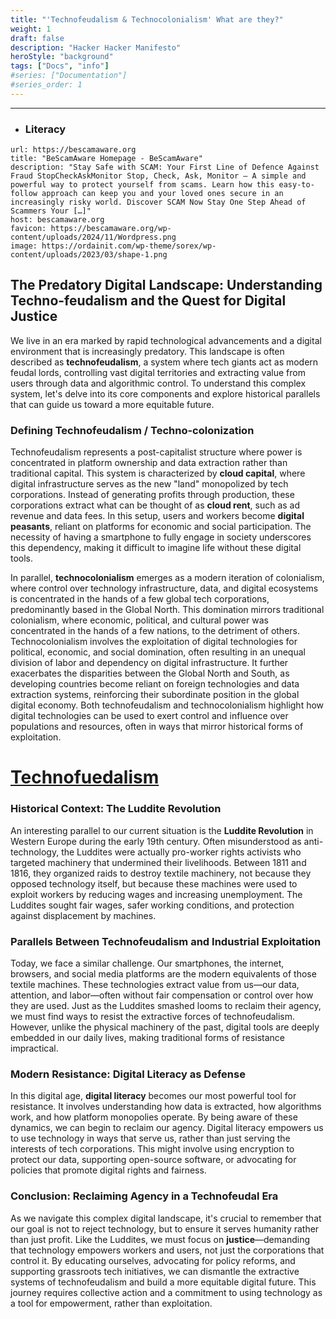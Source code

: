 ```yaml
---
title: "'Technofeudalism & Technocolonialism' What are they?"
weight: 1
draft: false
description: "Hacker Hacker Manifesto"
heroStyle: "background"
tags: ["Docs", "info"]
#series: ["Documentation"]
#series_order: 1
---
```

---

- ### Literacy
```cardlink
url: https://bescamaware.org
title: "BeScamAware Homepage - BeScamAware"
description: "Stay Safe with SCAM: Your First Line of Defence Against Fraud StopCheckAskMonitor Stop, Check, Ask, Monitor — A simple and powerful way to protect yourself from scams. Learn how this easy-to-follow approach can keep you and your loved ones secure in an increasingly risky world. Discover SCAM Now Stay One Step Ahead of Scammers Your […]"
host: bescamaware.org
favicon: https://bescamaware.org/wp-content/uploads/2024/11/Wordpress.png
image: https://ordainit.com/wp-theme/sorex/wp-content/uploads/2023/03/shape-1.png
```


## The Predatory Digital Landscape: Understanding Techno-feudalism and the Quest for Digital Justice

We live in an era marked by rapid technological advancements and a digital environment that is increasingly predatory. This landscape is often described as **technofeudalism**, a system where tech giants act as modern feudal lords, controlling vast digital territories and extracting value from users through data and algorithmic control. To understand this complex system, let's delve into its core components and explore historical parallels that can guide us toward a more equitable future.

### Defining Technofeudalism / Techno-colonization

Technofeudalism represents a post-capitalist structure where power is concentrated in platform ownership and data extraction rather than traditional capital. This system is characterized by **cloud capital**, where digital infrastructure serves as the new "land" monopolized by tech corporations. Instead of generating profits through production, these corporations extract what can be thought of as **cloud rent**, such as ad revenue and data fees. In this setup, users and workers become **digital peasants**, reliant on platforms for economic and social participation. The necessity of having a smartphone to fully engage in society underscores this dependency, making it difficult to imagine life without these digital tools.

In parallel, **technocolonialism** emerges as a modern iteration of colonialism, where control over technology infrastructure, data, and digital ecosystems is concentrated in the hands of a few global tech corporations, predominantly based in the Global North. This domination mirrors traditional colonialism, where economic, political, and cultural power was concentrated in the hands of a few nations, to the detriment of others. Technocolonialism involves the exploitation of digital technologies for political, economic, and social domination, often resulting in an unequal division of labor and dependency on digital infrastructure. It further exacerbates the disparities between the Global North and South, as developing countries become reliant on foreign technologies and data extraction systems, reinforcing their subordinate position in the global digital economy. Both technofeudalism and technocolonialism highlight how digital technologies can be used to exert control and influence over populations and resources, often in ways that mirror historical forms of exploitation.

# [Technofuedalism](https://m.youtube.com/watch?v=hNblIGVKgks)

### Historical Context: The Luddite Revolution

An interesting parallel to our current situation is the **Luddite Revolution** in Western Europe during the early 19th century. Often misunderstood as anti-technology, the Luddites were actually pro-worker rights activists who targeted machinery that undermined their livelihoods. Between 1811 and 1816, they organized raids to destroy textile machinery, not because they opposed technology itself, but because these machines were used to exploit workers by reducing wages and increasing unemployment. The Luddites sought fair wages, safer working conditions, and protection against displacement by machines.

### Parallels Between Technofeudalism and Industrial Exploitation

Today, we face a similar challenge. Our smartphones, the internet, browsers, and social media platforms are the modern equivalents of those textile machines. These technologies extract value from us—our data, attention, and labor—often without fair compensation or control over how they are used. Just as the Luddites smashed looms to reclaim their agency, we must find ways to resist the extractive forces of technofeudalism. However, unlike the physical machinery of the past, digital tools are deeply embedded in our daily lives, making traditional forms of resistance impractical.

### Modern Resistance: Digital Literacy as Defense

In this digital age, **digital literacy** becomes our most powerful tool for resistance. It involves understanding how data is extracted, how algorithms work, and how platform monopolies operate. By being aware of these dynamics, we can begin to reclaim our agency. Digital literacy empowers us to use technology in ways that serve us, rather than just serving the interests of tech corporations. This might involve using encryption to protect our data, supporting open-source software, or advocating for policies that promote digital rights and fairness.

### Conclusion: Reclaiming Agency in a Technofeudal Era

As we navigate this complex digital landscape, it's crucial to remember that our goal is not to reject technology, but to ensure it serves humanity rather than just profit. Like the Luddites, we must focus on **justice**—demanding that technology empowers workers and users, not just the corporations that control it. By educating ourselves, advocating for policy reforms, and supporting grassroots tech initiatives, we can dismantle the extractive systems of technofeudalism and build a more equitable digital future. This journey requires collective action and a commitment to using technology as a tool for empowerment, rather than exploitation.

